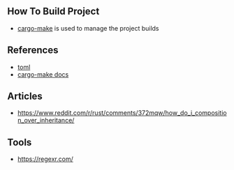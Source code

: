 ## How To Build Project 
- [cargo-make][1] is used to manage the project builds


## References
- [toml][2]
- [cargo-make docs][3]

## Articles
- https://www.reddit.com/r/rust/comments/372mqw/how_do_i_composition_over_inheritance/

## Tools
- https://regexr.com/

[1]: https://crates.io/crates/cargo-make
[2]: https://toml.io/en/v1.0.0
[3]: https://sagiegurari.github.io/cargo-make